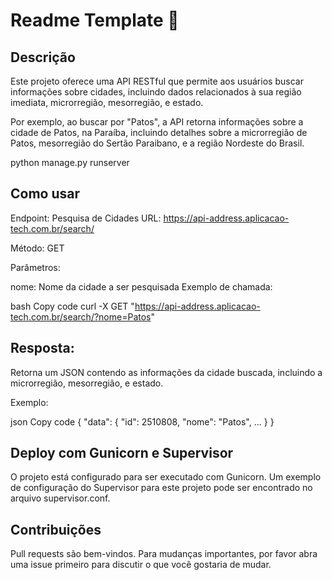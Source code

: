 # Readme Template 📜
## Descrição
Este projeto oferece uma API RESTful que permite aos usuários buscar informações sobre cidades, incluindo dados relacionados à sua região imediata, microrregião, mesorregião, e estado.

Por exemplo, ao buscar por "Patos", a API retorna informações sobre a cidade de Patos, na Paraíba, incluindo detalhes sobre a microrregião de Patos, mesorregião do Sertão Paraibano, e a região Nordeste do Brasil.

python manage.py runserver

## Como usar

Endpoint: Pesquisa de Cidades
URL: https://api-address.aplicacao-tech.com.br/search/

Método: GET

Parâmetros:

nome: Nome da cidade a ser pesquisada
Exemplo de chamada:

bash
Copy code
curl -X GET "https://api-address.aplicacao-tech.com.br/search/?nome=Patos"

## Resposta:

Retorna um JSON contendo as informações da cidade buscada, incluindo a microrregião, mesorregião, e estado.

Exemplo:

json
Copy code
{
  "data": {
    "id": 2510808,
    "nome": "Patos",
    ...
  }
}

## Deploy com Gunicorn e Supervisor

O projeto está configurado para ser executado com Gunicorn. Um exemplo de configuração do Supervisor para este projeto pode ser encontrado no arquivo supervisor.conf.

## Contribuições

Pull requests são bem-vindos. Para mudanças importantes, por favor abra uma issue primeiro para discutir o que você gostaria de mudar.
